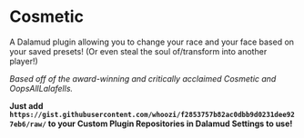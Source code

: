 # Cosmetic
A Dalamud plugin allowing you to change your race and your face based on your saved presets! (Or even steal the soul of/transform into another player!)

*Based off of the award-winning and critically acclaimed Cosmetic and OopsAllLalafells.*

**Just add ``https://gist.githubusercontent.com/whoozi/f2853757b82ac0dbb9d0231dee927eb6/raw/`` to your Custom Plugin Repositories in Dalamud Settings to use!**
